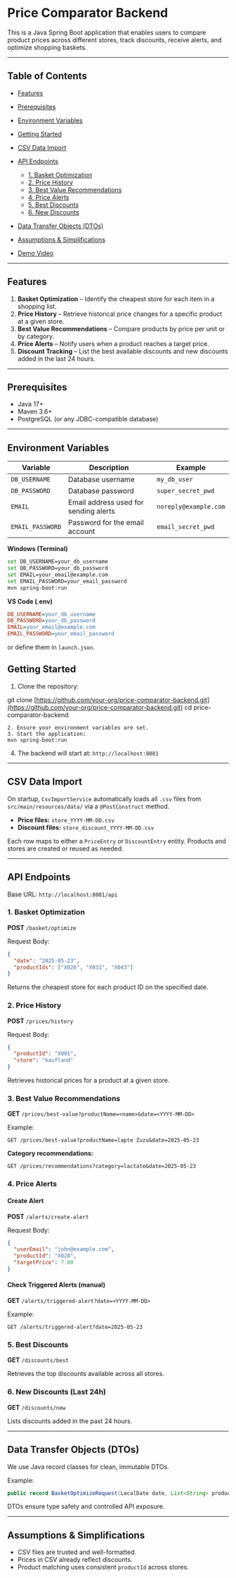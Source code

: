 # Price Comparator Backend

This is a Java Spring Boot application that enables users to compare product prices across different stores, track discounts, receive alerts, and optimize shopping baskets.

---

## Table of Contents

* [Features](#-features)
* [Prerequisites](#-prerequisites)
* [Environment Variables](#-environment-variables)
* [Getting Started](#-getting-started)
* [CSV Data Import](#-csv-data-import)
* [API Endpoints](#-api-endpoints)

  * [1. Basket Optimization](#1-basket-optimization)
  * [2. Price History](#2-price-history)
  * [3. Best Value Recommendations](#3-best-value-recommendations)
  * [4. Price Alerts](#4-price-alerts)
  * [5. Best Discounts](#5-best-discounts)
  * [6. New Discounts](#6-new-discounts)
* [Data Transfer Objects (DTOs)](#data-transfer-objects-dtos)
* [Assumptions & Simplifications](#assumptions--simplifications)
* [Demo Video](#demo-video)

---

## Features

1. **Basket Optimization** – Identify the cheapest store for each item in a shopping list.
2. **Price History** – Retrieve historical price changes for a specific product at a given store.
3. **Best Value Recommendations** – Compare products by price per unit or by category.
4. **Price Alerts** – Notify users when a product reaches a target price.
5. **Discount Tracking** – List the best available discounts and new discounts added in the last 24 hours.

---

## Prerequisites

* Java 17+
* Maven 3.6+
* PostgreSQL (or any JDBC-compatible database)

---

##  Environment Variables

| Variable         | Description                           | Example               |
| ---------------- | ------------------------------------- | --------------------- |
| `DB_USERNAME`    | Database username                     | `my_db_user`          |
| `DB_PASSWORD`    | Database password                     | `super_secret_pwd`    |
| `EMAIL`          | Email address used for sending alerts | `noreply@example.com` |
| `EMAIL_PASSWORD` | Password for the email account        | `email_secret_pwd`    |

**Windows (Terminal)**

```bash
set DB_USERNAME=your_db_username
set DB_PASSWORD=your_db_password
set EMAIL=your_email@example.com
set EMAIL_PASSWORD=your_email_password
mvn spring-boot:run
```

**VS Code (.env)**

```ini
DB_USERNAME=your_db_username
DB_PASSWORD=your_db_password
EMAIL=your_email@example.com
EMAIL_PASSWORD=your_email_password
```

or define them in `launch.json`.


## Getting Started

1. Clone the repository:
   
git clone [https://github.com/your-org/price-comparator-backend.git](https://github.com/your-org/price-comparator-backend.git)
cd price-comparator-backend

````
2. Ensure your environment variables are set.
3. Start the application:
mvn spring-boot:run
````

4. The backend will start at: `http://localhost:8081`

---

##  CSV Data Import

On startup, `CsvImportService` automatically loads all `.csv` files from `src/main/resources/data/` via a `@PostConstruct` method.

* **Price files:** `store_YYYY-MM-DD.csv`
* **Discount files:** `store_discount_YYYY-MM-DD.csv`

Each row maps to either a `PriceEntry` or `DiscountEntry` entity. Products and stores are created or reused as needed.

---

## API Endpoints

Base URL: `http://localhost:8081/api`

### 1. Basket Optimization

**POST** `/basket/optimize`

Request Body:

```json
{
  "date": "2025-05-23",
  "productIds": ["X026", "X031", "X043"]
}
```

Returns the cheapest store for each product ID on the specified date.

### 2. Price History

**POST** `/prices/history`

Request Body:

```json
{
  "productId": "X001",
  "store": "kaufland"
}
```

Retrieves historical prices for a product at a given store.

### 3. Best Value Recommendations

**GET** `/prices/best-value?productName=<name>&date=<YYYY-MM-DD>`

Example:

```
GET /prices/best-value?productName=lapte Zuzu&date=2025-05-23
```

**Category recommendations:**

```
GET /prices/recommendations?category=lactate&date=2025-05-23
```

### 4. Price Alerts

#### Create Alert

**POST** `/alerts/create-alert`

Request Body:

```json
{
  "userEmail": "john@example.com",
  "productId": "X028",
  "targetPrice": 7.00
}
```

#### Check Triggered Alerts (manual)

**GET** `/alerts/triggered-alert?date=<YYYY-MM-DD>`

Example:

```
GET /alerts/triggered-alert?date=2025-05-23
```

### 5. Best Discounts

**GET** `/discounts/best`

Retrieves the top discounts available across all stores.

### 6. New Discounts (Last 24h)

**GET** `/discounts/new`

Lists discounts added in the past 24 hours.

---

## Data Transfer Objects (DTOs)

We use Java record classes for clean, immutable DTOs.

Example:

```java
public record BasketOptimizeRequest(LocalDate date, List<String> productIds) {}
```

DTOs ensure type safety and controlled API exposure.

---

## Assumptions & Simplifications

* CSV files are trusted and well-formatted.
* Prices in CSV already reflect discounts.
* Product matching uses consistent `productId` across stores.
